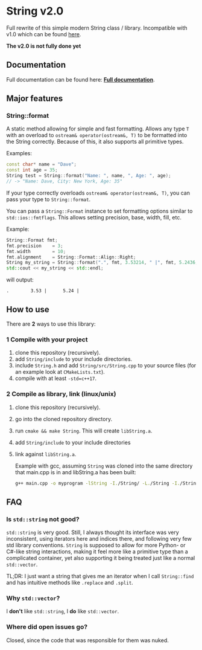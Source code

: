 # String v2.0

Full rewrite of this simple modern String class / library. Incompatible with v1.0 which can be found [here](https://github.com/lionkor/String/tree/legacy-1.0).

**The v2.0 is not fully done yet**

## Documentation

Full documentation can be found here: [**Full documentation**](https://lionkor.github.io/String-docs).

## Major features

### String::format
A static method allowing for simple and fast formatting. Allows any type `T` with an overload to `ostream& operator(ostream&, T)` to be formatted into the String correctly.
Because of this, it also supports all primitive types.

Examples: 

```cpp
const char* name = "Dave";
const int age = 35;
String test = String::format("Name: ", name, ", Age: ", age);
// -> "Name: Dave, City: New York, Age: 35"
```

If your type correctly overloads `ostream& operator(ostream&, T)`, you can pass your type to `String::format`.

You can pass a `String::Format` instance to set formatting options similar to `std::ios::fmtflags`. This allows setting precision, base, width, fill, etc.

Example:
```cpp
String::Format fmt;
fmt.precision    = 3;
fmt.width        = 10;
fmt.alignment    = String::Format::Align::Right;
String my_string = String::format(".", fmt, 3.53214, " |", fmt, 5.2436, " |");
std::cout << my_string << std::endl;
```
will output:
```
.        3.53 |      5.24 |
```

## How to use

There are **2** ways to use this library:

### 1 Compile with your project

1. clone this repository (recursively).
2. add `String/include` to your include directories.
3. include `String.h` and add `String/src/String.cpp` to your source files (for an example look at `CMakeLists.txt`).
4. compile with at least `-std=c++17`.

### 2 Compile as library, link (linux/unix)

1. clone this repository (recursively).
2. go into the cloned repository directory.
3. run `cmake && make String`. This will create `libString.a`.
4. add `String/include` to your include directories
5. link against `libString.a`. 
  
   Example with gcc, assuming `String` was cloned into the same directory that main.cpp is in and libString.a has been built: 
   ```bash
   g++ main.cpp -o myprogram -lString -I./String/ -L./String -I./String/include
   ```

## FAQ

### Is `std::string` not good?

`std::string` is very good. Still, I always thought its interface was very inconsistent, using iterators here and indices there, and following very few std library conventions.
`String` is supposed to allow for more Python- or C#-like string interactions, making it feel more like a primitive type than a complicated container, yet also supporting it being treated just like a normal `std::vector`.

TL;DR: I just want a string that gives me an iterator when I call `String::find` and has intuitive methods like `.replace` and `.split`.

### Why `std::vector`?
I **don't** like `std::string`, I **do** like `std::vector`. 

### Where did open issues go?

Closed, since the code that was responsible for them was nuked. 
